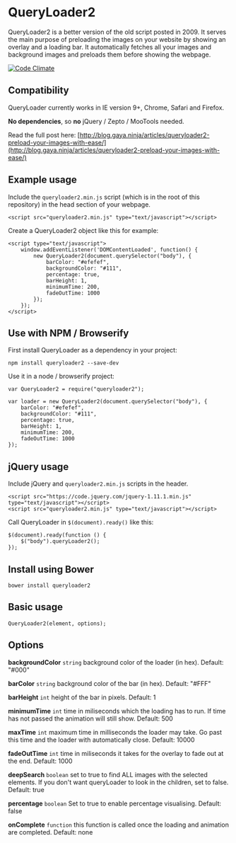 QueryLoader2
==============
QueryLoader2 is a better version of the old script posted in 2009. It serves the main purpose of preloading the images on your website by showing an overlay and a loading bar. It automatically fetches all your images and background images and preloads them before showing the webpage.

[![Code Climate](https://codeclimate.com/github/Gaya/QueryLoader2/badges/gpa.svg)](https://codeclimate.com/github/Gaya/QueryLoader2)

Compatibility
-------------
QueryLoader currently works in IE version 9+, Chrome, Safari and Firefox.

**No dependencies**, so **no** jQuery / Zepto / MooTools needed.

Read the full post here: [http://blog.gaya.ninja/articles/queryloader2-preload-your-images-with-ease/](http://blog.gaya.ninja/articles/queryloader2-preload-your-images-with-ease/)

Example usage
-------------
Include the `queryloader2.min.js` script (which is in the root of this repository) in the head section of your webpage.

	<script src="queryloader2.min.js" type="text/javascript"></script>

Create a QueryLoader2 object like this for example:

	<script type="text/javascript">
        window.addEventListener('DOMContentLoaded', function() {
            new QueryLoader2(document.querySelector("body"), {
                barColor: "#efefef",
                backgroundColor: "#111",
                percentage: true,
                barHeight: 1,
                minimumTime: 200,
                fadeOutTime: 1000
            });
        });
	</script>

Use with NPM / Browserify
-------------------------
First install QueryLoader as a dependency in your project:

	npm install queryloader2 --save-dev

Use it in a node / browserify project:

	var QueryLoader2 = require("queryloader2");

	var loader = new QueryLoader2(document.querySelector("body"), {
        barColor: "#efefef",
        backgroundColor: "#111",
        percentage: true,
        barHeight: 1,
        minimumTime: 200,
        fadeOutTime: 1000
    });

jQuery usage
------------
Include jQuery and `queryloader2.min.js` scripts in the header.

	<script src="https://code.jquery.com/jquery-1.11.1.min.js" type="text/javascript"></script>
	<script src="queryloader2.min.js" type="text/javascript"></script>

Call QueryLoader in `$(document).ready()` like this:

	$(document).ready(function () {
		$("body").queryLoader2();
	});

Install using Bower
-------------------

	bower install queryloader2

Basic usage
-----------

	QueryLoader2(element, options);
	
Options
-------

**backgroundColor**
`string` background color of the loader (in hex).
Default: "#000"
	
**barColor**
`string` background color of the bar (in hex).
Default: "#FFF"

**barHeight**
`int` height of the bar in pixels.
Default: 1

**minimumTime**
`int` time in miliseconds which the loading has to run. If time has not passed the animation will still show.
Default: 500

**maxTime**
`int` maximum time in milliseconds the loader may take. Go past this time and the loader with automatically close.
Default: 10000

**fadeOutTime**
`int` time in miliseconds it takes for the overlay to fade out at the end.
Default: 1000

**deepSearch**
`boolean` set to true to find ALL images with the selected elements. If you don't want queryLoader to look in the children, set to false.
Default: true
	
**percentage**
`boolean` Set to true to enable percentage visualising.
Default: false

**onComplete**
`function` this function is called once the loading and animation are completed.
Default: none